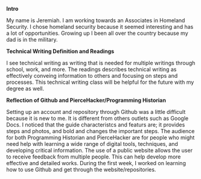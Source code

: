 **Intro**

My name is Jeremiah. I am working towards an Associates in Homeland Security. I chose homeland security because it seemed interesting and has a lot of opportunities. Growing up I been all over the country because my dad is in the military. 

**Technical Writing Definition and Readings**

I see technical writing as writing that is needed for multiple writings through school, work, and more. The readings describes technical writing as effectively conveing information to others and focusing on steps and processes. This technical writing class will be helpful for the future with my degree as well.

**Reflection of Github and PierceHacker/Programming Historian**

Setting up an account and repository through Github was a little difficult because it is new to me. It is different from others outlets such as Google Docs. I noticed that the guide characteristcs and featurs are; it provides steps and photos, and bold and changes the important steps.
The audience for both Programming Historian and PierceHacker are for people who might need help with learning a wide range of digital tools, techniques, and developing critical information. The use of a public website allows the user to receive feedback from multiple people. This can help develop more effective and detailed works.
During the first week, I worked on learning how to use Github and get through the website/repositories.
